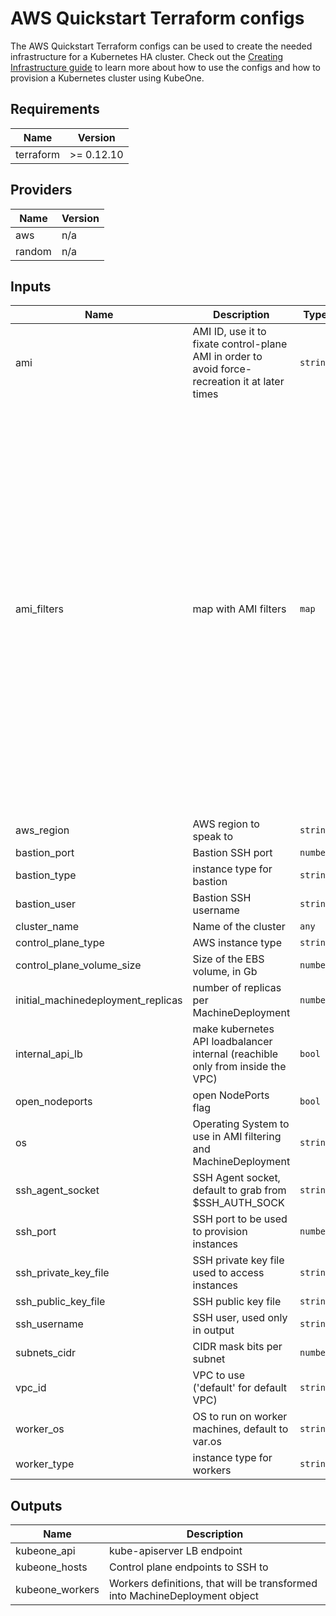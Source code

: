 # AWS Quickstart Terraform configs

The AWS Quickstart Terraform configs can be used to create the needed
infrastructure for a Kubernetes HA cluster. Check out the
[Creating Infrastructure guide][docs-infrastructure] to learn more about how to
use the configs and how to provision a Kubernetes cluster using KubeOne.

[docs-infrastructure]: https://docs.kubermatic.com/kubeone/master/infrastructure/terraform_configs/

## Requirements

| Name | Version |
|------|---------|
| terraform | >= 0.12.10 |

## Providers

| Name | Version |
|------|---------|
| aws | n/a |
| random | n/a |

## Inputs

| Name | Description | Type | Default | Required |
|------|-------------|------|---------|:--------:|
| ami | AMI ID, use it to fixate control-plane AMI in order to avoid force-recreation it at later times | `string` | `""` | no |
| ami\_filters | map with AMI filters | `map` | <pre>{<br>  "centos": {<br>    "image_name": [<br>      "CentOS Linux 7 x86_64 HVM EBS*"<br>    ],<br>    "owners": [<br>      "679593333241"<br>    ]<br>  },<br>  "flatcar": {<br>    "image_name": [<br>      "Flatcar-stable-*-hvm"<br>    ],<br>    "owners": [<br>      "075585003325"<br>    ]<br>  },<br>  "rhel": {<br>    "image_name": [<br>      "RHEL-8*_HVM-*-x86_64-*"<br>    ],<br>    "owners": [<br>      "309956199498"<br>    ]<br>  },<br>  "ubuntu": {<br>    "image_name": [<br>      "ubuntu/images/hvm-ssd/ubuntu-bionic-18.04-amd64-server-*"<br>    ],<br>    "owners": [<br>      "099720109477"<br>    ]<br>  }<br>}</pre> | no |
| aws\_region | AWS region to speak to | `string` | `"eu-west-3"` | no |
| bastion\_port | Bastion SSH port | `number` | `22` | no |
| bastion\_type | instance type for bastion | `string` | `"t3.nano"` | no |
| bastion\_user | Bastion SSH username | `string` | `"ubuntu"` | no |
| cluster\_name | Name of the cluster | `any` | n/a | yes |
| control\_plane\_type | AWS instance type | `string` | `"t3.medium"` | no |
| control\_plane\_volume\_size | Size of the EBS volume, in Gb | `number` | `100` | no |
| initial\_machinedeployment\_replicas | number of replicas per MachineDeployment | `number` | `1` | no |
| internal\_api\_lb | make kubernetes API loadbalancer internal (reachible only from inside the VPC) | `bool` | `false` | no |
| open\_nodeports | open NodePorts flag | `bool` | `false` | no |
| os | Operating System to use in AMI filtering and MachineDeployment | `string` | `"ubuntu"` | no |
| ssh\_agent\_socket | SSH Agent socket, default to grab from $SSH\_AUTH\_SOCK | `string` | `"env:SSH_AUTH_SOCK"` | no |
| ssh\_port | SSH port to be used to provision instances | `number` | `22` | no |
| ssh\_private\_key\_file | SSH private key file used to access instances | `string` | `""` | no |
| ssh\_public\_key\_file | SSH public key file | `string` | `"~/.ssh/id_rsa.pub"` | no |
| ssh\_username | SSH user, used only in output | `string` | `"ubuntu"` | no |
| subnets\_cidr | CIDR mask bits per subnet | `number` | `24` | no |
| vpc\_id | VPC to use ('default' for default VPC) | `string` | `"default"` | no |
| worker\_os | OS to run on worker machines, default to var.os | `string` | `""` | no |
| worker\_type | instance type for workers | `string` | `"t3.medium"` | no |

## Outputs

| Name | Description |
|------|-------------|
| kubeone\_api | kube-apiserver LB endpoint |
| kubeone\_hosts | Control plane endpoints to SSH to |
| kubeone\_workers | Workers definitions, that will be transformed into MachineDeployment object |

